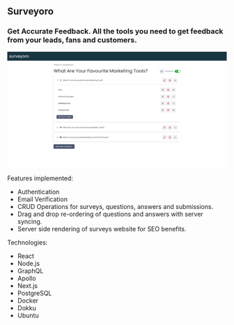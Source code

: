 ## Surveyoro

### Get Accurate Feedback. All the tools you need to get feedback from your leads, fans and customers.

![alt text](https://github.com/emanuelturis/surveyoro/blob/master/screenshot.png?raw=true)

Features implemented:
* Authentication
* Email Verification
* CRUD Operations for surveys, questions, answers and submissions.
* Drag and drop re-ordering of questions and answers with server syncing.
* Server side rendering of surveys website for SEO benefits.

Technologies:
* React
* Node.js
* GraphQL
* Apollo
* Next.js
* PostgreSQL
* Docker
* Dokku
* Ubuntu
